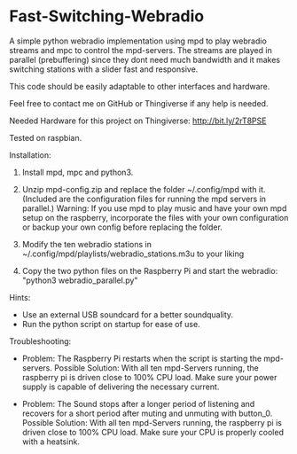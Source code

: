 # Fast-Switching-Webradio
A simple python webradio implementation using mpd to play webradio streams and mpc to control the mpd-servers. The streams are played in parallel (prebuffering) since they dont need much bandwidth and it makes switching stations with a slider fast and responsive.

This code should be easily adaptable to other interfaces and hardware. 

Feel free to contact me on GitHub or Thingiverse if any help is needed.

Needed Hardware for this project on Thingiverse: http://bit.ly/2rT8PSE

Tested on raspbian. 

Installation:
1. Install mpd, mpc and python3.

2. Unzip mpd-config.zip and replace the folder ~/.config/mpd with it. (Included are the configuration files for running the mpd servers in parallel.)
Warning: If you use mpd to play music and have your own mpd setup on the raspberry, incorporate the files with your own configuration or backup your own config before replacing the folder.

3. Modify the ten webradio stations in ~/.config/mpd/playlists/webradio_stations.m3u to your liking

4. Copy the two python files on the Raspberry Pi and start the webradio: "python3 webradio_parallel.py"

Hints: 
* Use an external USB soundcard for a better soundquality.
* Run the python script on startup for ease of use.

Troubleshooting:
* Problem: The Raspberry Pi restarts when the script is starting the mpd-servers. 
Possible Solution: With all ten mpd-Servers running, the raspberry pi is driven close to 100% CPU load. Make sure your power supply is capable of delivering the necessary current.

* Problem: The Sound stops after a longer period of listening and recovers for a short period after muting and unmuting with button_0.
Possible Solution: With all ten mpd-Servers running, the raspberry pi is driven close to 100% CPU load. Make sure your CPU is properly cooled with a heatsink.
